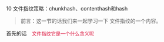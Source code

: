 10 文件指纹策略：chunkhash、contenthash和hash

> 前言：这一节的话我们来一起学习一下 文件指纹的一个内容。 

首先的话&#8195;<font color=#DC143C size=2>文件指纹它是一个什么含义呢</font>&#8195;

